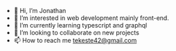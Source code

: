 - 👋 Hi, I’m Jonathan 
- 👀 I’m interested in web development mainly front-end.
- 🌱 I’m currently learning typescript and graphql
- 💞️ I’m looking to collaborate on new projects
- 📫 How to reach me tekeste42@gmail.com

<!---
tekeste42/tekeste42 is a ✨ special ✨ repository because its `README.md` (this file) appears on your GitHub profile.
You can click the Preview link to take a look at your changes.
--->
